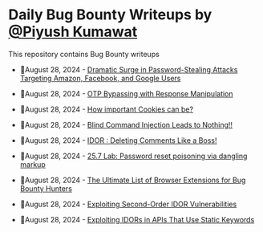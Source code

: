 # Daily Bug Bounty Writeups by [@Piyush Kumawat](https://twitter.com/piyush_supiy) 
This repository contains Bug Bounty writeups

<!-- BLOG-POST-LIST:START -->
 - 💯August 28, 2024 - [Dramatic Surge in Password-Stealing Attacks Targeting Amazon, Facebook, and Google Users](https://medium.com/@realahmedmoses/dramatic-surge-in-password-stealing-attacks-targeting-amazon-facebook-and-google-users-011f6bd3315a?source=rss------bug_bounty-5) 

 - 💯August 28, 2024 - [OTP Bypassing with Response Manipulation](https://medium.com/@sahilkushwaha275/otp-bypassing-with-response-manipulation-238498b02737?source=rss------bug_bounty-5) 

 - 💯August 28, 2024 - [How important Cookies can be?](https://medium.com/@alireza.razaghzadegan1999/how-important-cookies-can-be-86c7a3fdd790?source=rss------bug_bounty-5) 

 - 💯August 28, 2024 - [Blind Command Injection Leads to Nothing!!](https://medium.com/@kush.kira/blind-command-injection-leads-to-nothing-ea56f6662a58?source=rss------bug_bounty-5) 

 - 💯August 28, 2024 - [IDOR : Deleting Comments Like a Boss!](https://medium.com/@tanyago/idor-deleting-comments-like-a-boss-0413a375024f?source=rss------bug_bounty-5) 

 - 💯August 28, 2024 - [25.7 Lab: Password reset poisoning via dangling markup](https://cyberw1ng.medium.com/25-7-lab-password-reset-poisoning-via-dangling-markup-cee4cc5a20f3?source=rss------bug_bounty-5) 

 - 💯August 28, 2024 - [The Ultimate List of Browser Extensions for Bug Bounty Hunters](https://medium.com/@k4r7hx/the-ultimate-list-of-browser-extensions-for-bug-bounty-hunters-5e349437e063?source=rss------bug_bounty-5) 

 - 💯August 28, 2024 - [Exploiting Second-Order IDOR Vulnerabilities](https://medium.com/@bountyget/exploiting-second-order-idor-vulnerabilities-6d2554eb1319?source=rss------bug_bounty-5) 

 - 💯August 28, 2024 - [Exploiting IDORs in APIs That Use Static Keywords](https://medium.com/@bountyget/exploiting-idors-in-apis-that-use-static-keywords-f94b7797634a?source=rss------bug_bounty-5) 
<!-- BLOG-POST-LIST:END -->
